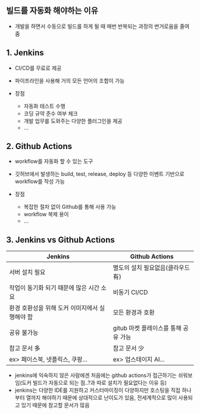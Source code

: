 
## 빌드를 자동화 해야하는 이유
* 개발을 하면서 수동으로 빌드를 하게 될 때 매번 반복되는 과정의 번거로움을 줄여줌


## 1. Jenkins
* CI/CD를 무료로 제공
* 파이프라인을 사용해 거의 모든 언어의 조합이 가능

* 장점
	+ 자동화 테스트 수행
	+ 코딩 규약 준수 여부 체크
	+ 개발 업무를 도와주는 다양한 플러그인을 제공
	+ ...


## 2. Github Actions
* workflow를 자동화 할 수 있는 도구
* 깃허브에서 발생하는 build, test, release, deploy 등 다양한 이벤트 기반으로 workflow를 작성 가능

* 장점
	+ 복잡한 절차 없이 Github를 통해 사용 가능
	+ workflow 복제 용이
	+ ...

## 3. Jenkins vs Github Actions
|Jenkins|Github Actions|
|--|--|
|서버 설치 필요|별도의 설치 필요없음(클라우드 有)|
|작업이 동기화 되기 때문에 많은 시간 소요|  비동기 CI/CD|
|환경 호환성을 위해 도커 이미지에서 실행해야 함|모든 환경과 호환|
|공유 불가능|gitub 마켓 플레이스를 통해 공유 가능|
|참고 문서 多|참고 문서 少|
|ex> 페이스북, 넷플릭스, 쿠팡...|ex> 업스테이지 AI...|

* jenkins에 익숙하지 않은 사람에겐 처음에는 github actions가 접근하기는 쉬워보임(도커 빌드가 자동으로 되는 점..?과 따로 설치가 필요없다는 이유 등)
* jenkins는 다양한 IDE를 지원하고 커스터마이징이 다양하지만 호스팅을 직접 하나부터 열까지 해야하기 때문에 상대적으로 난이도가 있음, 전세계적으로 많이 사용되고 있기 때문에 참고할 문서가 많음